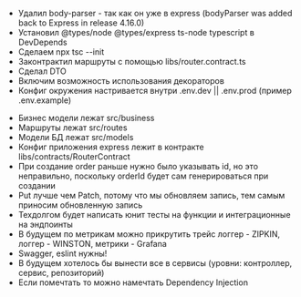 - Удалил body-parser - так как он уже в express (bodyParser was added back to Express in release 4.16.0)
- Установил @types/node @types/express ts-node typescript в DevDepends
- Сделаем npx tsc --init
- Законтрактил маршруты с помощью libs/router.contract.ts
- Сделал DTO
- Включим возможность использования декораторов
- Конфиг окружения настривается внутри .env.dev || .env.prod (пример .env.example)

* Бизнес модели лежат src/business
* Маршруты лежат src/routes
* Модели БД лежат src/models
* Конфиг приложения express лежит в контракте libs/contracts/RouterContract
* При создание order раньше нужно было указывать id, но это неправильно, поскольку orderId будет сам генерироваться при создании
* Put лучше чем Patch, потому что мы обновляем запись, тем самым приносим обновленную запись
* Техдолгом будет написать юнит тесты на функции и интеграционные на эндпоинты
* В будущем по метрикам можно прикрутить трейс логгер - ZIPKIN, логгер - WINSTON, метрики - Grafana
* Swagger, eslint нужны!
* В будущем хотелось бы вынести все в сервисы (уровни: контроллер, сервис, репозиторий)
* Если помечтать то можно намечтать Dependency Injection
